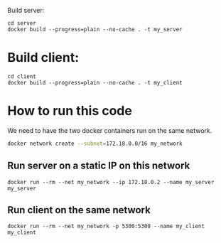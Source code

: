 Build server:
```
cd server
docker build --progress=plain --no-cache . -t my_server
```

# Build client:
```
cd client
docker build --progress=plain --no-cache . -t my_client
```

# How to run this code

We need to have the two docker containers run on the same network. 

```bash
docker network create --subnet=172.18.0.0/16 my_network
```


## Run server on a static IP on this network
```
docker run --rm --net my_network --ip 172.18.0.2 --name my_server my_server

```

## Run client on the same network
```
docker run --rm --net my_network -p 5300:5300 --name my_client my_client
```
